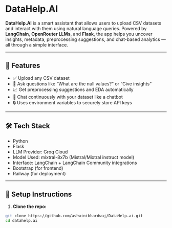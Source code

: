 # DataHelp.AI

**DataHelp.AI** is a smart assistant that allows users to upload CSV datasets and interact with them using natural language queries. Powered by **LangChain**, **OpenRouter LLMs**, and **Flask**, the app helps you uncover insights, metadata, preprocessing suggestions, and chat-based analytics — all through a simple interface.

---

## 🚀 Features

- ✅ Upload any CSV dataset
- 💬 Ask questions like “What are the null values?” or “Give insights”
- 📈 Get preprocessing suggestions and EDA automatically
- 🧠 Chat continuously with your dataset like a chatbot
- 🔒 Uses environment variables to securely store API keys

---

## 🛠️ Tech Stack

- Python 
- Flask
- LLM Provider: Groq Cloud
- Model Used: mixtral-8x7b (Mistral/Mixtral instruct model)
- Interface: LangChain + LangChain Community integrations
- Bootstrap (for frontend)
- Railway (for deployment)

---

## 🔧 Setup Instructions

1. **Clone the repo:**

```bash
git clone https://github.com/ashwinibhardwaj/DataHelp.ai.git
cd datahelp.ai
